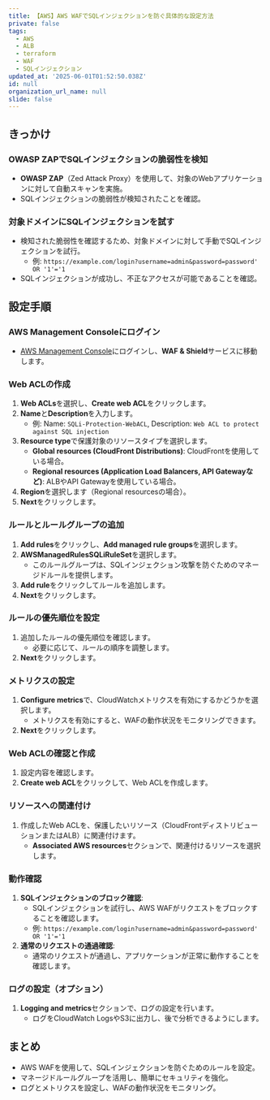 ```yaml
---
title: 【AWS】AWS WAFでSQLインジェクションを防ぐ具体的な設定方法
private: false
tags:
  - AWS
  - ALB
  - terraform
  - WAF
  - SQLインジェクション
updated_at: '2025-06-01T01:52:50.038Z'
id: null
organization_url_name: null
slide: false
---
```


## きっかけ
### OWASP ZAPでSQLインジェクションの脆弱性を検知
- **OWASP ZAP**（Zed Attack Proxy）を使用して、対象のWebアプリケーションに対して自動スキャンを実施。
- SQLインジェクションの脆弱性が検知されたことを確認。

### 対象ドメインにSQLインジェクションを試す
- 検知された脆弱性を確認するため、対象ドメインに対して手動でSQLインジェクションを試行。
  - 例: `https://example.com/login?username=admin&password=password' OR '1'='1`
- SQLインジェクションが成功し、不正なアクセスが可能であることを確認。

## 設定手順
### AWS Management Consoleにログイン
- [AWS Management Console](https://aws.amazon.com/console/)にログインし、**WAF & Shield**サービスに移動します。

### Web ACLの作成
1. **Web ACLs**を選択し、**Create web ACL**をクリックします。
2. **Name**と**Description**を入力します。
   - 例: Name: `SQLi-Protection-WebACL`, Description: `Web ACL to protect against SQL injection`
3. **Resource type**で保護対象のリソースタイプを選択します。
   - **Global resources (CloudFront Distributions)**: CloudFrontを使用している場合。
   - **Regional resources (Application Load Balancers, API Gatewayなど)**: ALBやAPI Gatewayを使用している場合。
4. **Region**を選択します（Regional resourcesの場合）。
5. **Next**をクリックします。

### ルールとルールグループの追加
1. **Add rules**をクリックし、**Add managed rule groups**を選択します。
2. **AWSManagedRulesSQLiRuleSet**を選択します。
   - このルールグループは、SQLインジェクション攻撃を防ぐためのマネージドルールを提供します。
3. **Add rule**をクリックしてルールを追加します。
4. **Next**をクリックします。

### ルールの優先順位を設定
1. 追加したルールの優先順位を確認します。
   - 必要に応じて、ルールの順序を調整します。
2. **Next**をクリックします。

### メトリクスの設定
1. **Configure metrics**で、CloudWatchメトリクスを有効にするかどうかを選択します。
   - メトリクスを有効にすると、WAFの動作状況をモニタリングできます。
2. **Next**をクリックします。

### Web ACLの確認と作成
1. 設定内容を確認します。
2. **Create web ACL**をクリックして、Web ACLを作成します。

### リソースへの関連付け
1. 作成したWeb ACLを、保護したいリソース（CloudFrontディストリビューションまたはALB）に関連付けます。
   - **Associated AWS resources**セクションで、関連付けるリソースを選択します。

### 動作確認
1. **SQLインジェクションのブロック確認**:
   - SQLインジェクションを試行し、AWS WAFがリクエストをブロックすることを確認します。
   - 例: `https://example.com/login?username=admin&password=password' OR '1'='1`
2. **通常のリクエストの通過確認**:
   - 通常のリクエストが通過し、アプリケーションが正常に動作することを確認します。

### ログの設定（オプション）
1. **Logging and metrics**セクションで、ログの設定を行います。
   - ログをCloudWatch LogsやS3に出力し、後で分析できるようにします。

## まとめ
- AWS WAFを使用して、SQLインジェクションを防ぐためのルールを設定。
- マネージドルールグループを活用し、簡単にセキュリティを強化。
- ログとメトリクスを設定し、WAFの動作状況をモニタリング。
